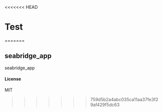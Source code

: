 <<<<<<< HEAD
# Test
=======
## seabridge_app

seabridge_app

#### License

MIT
>>>>>>> 759d5b2a4abc035ca11aa37fe3f29af429f5dc63
